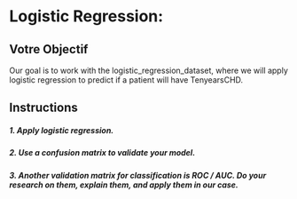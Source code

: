 # Logistic Regression:
## Votre Objectif

Our goal is to work with the logistic_regression_dataset, where we will apply logistic regression to predict if a patient will have TenyearsCHD.

## Instructions
##### 1. Apply logistic regression.
##### 2. Use a confusion matrix to validate your model.  
##### 3. Another validation matrix for classification is ROC / AUC. Do your research on them, explain them, and apply them in our case.

